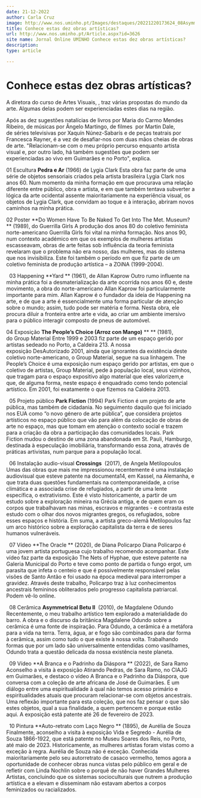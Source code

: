 ```yaml
---
date: 21-12-2022
author: Carla Cruz
image: http://www.nos.uminho.pt/Images/destaques/20221220173624_08AsymmetricalBetuIIdeMagdaleneOdundoDbeObe.jpg
title: Conhece estas dez obras artísticas?
url: http://www.nos.uminho.pt/Article.aspx?id=3626
site name: Jornal Online UMINHO Conhece estas dez obras artísticas?
description: 
type: article

---
```

# Conhece estas dez obras artísticas?


  

A diretora do curso de Artes Visuais, , traz várias propostas do mundo da arte. Algumas delas podem ser experienciadas estes dias na região.

Após as dez sugestões natalícias de livros por Maria do Carmo Mendes Ribeiro, de músicas por Ângelo Martingo, de filmes 
por Martin Dale, de séries televisivas por Xaquín Núnez-Sabarís e de peças teatrais por Francesca Rayner, é a vez de  desafiar-nos com duas mãos cheias de obras de arte. "Relacionam-se com o meu próprio percurso enquanto artista visual e, por outro lado, há também sugestões que podem ser experienciadas ao vivo em Guimarães e no Porto", explica. 

01  Escultura **Pedra e Ar**  (1966) de Lygia Clark
Esta obra faz parte de uma série de objetos sensoriais criados pela artista brasileira Lygia Clark nos anos 60. Num momento da minha formação em que procurava uma relação diferente entre público, obra e artista, e em que também tentava subverter a lógica da arte ocidental assente maioritariamente na experiência visual, os objetos de Lygia Clark, que convidam ao toque e à interação, abriram novos caminhos na minha prática.
 

02  Poster **Do Women Have To Be Naked To Get Into The Met. Museum? ** (1989), do Guerrilla Girls
A produção dos anos 80 do coletivo feminista norte-americano Guerrilla Girls foi vital na minha formação. Nos anos 90, num contexto académico em que os exemplos de mulheres artistas escasseavam, obras de arte feitas sob influência da teoria feminista revelaram que o problema não era nosso, das mulheres, mas do sistema que nos invisibiliza. Este foi também o período em que fiz parte de um coletivo feminista de produção artística – a ZOiNA (1999-2004).

 
03  Happening **Yard ** (1961), de Allan Kaprow
Outro rumo influente na minha prática foi a desmaterialização da arte ocorrida nos anos 60 e, deste movimento, a obra do norte-americano Allan Kaprow foi particularmente importante para mim. Allan Kaprow é o fundador da ideia de Happening na arte, e de que a arte é essencialmente uma forma particular de atenção sobre o mundo; assim, tudo pode ser matéria e forma. Nesta obra, ele procura diluir a fronteira entre arte e vida, ao criar um ambiente imersivo para o público interagir composto de pneus de automóvel.

04  Exposição **The People’s Choice (Arroz con Mango)** ** ** (1981), do Group Material
Entre 1999 e 2003 fiz parte de um espaço gerido por artistas sedeado no Porto, a Caldeira 213. A nossa exposição DesAutorizado 2001, ainda que ignorantes da existência deste coletivo norte-americano, o Group Material, segue na sua linhagem. The People’s Choice é uma exposição num espaço gerido por artistas, em que o coletivo de artistas, Group Material, pede à população local, seus vizinhos, que tragam para o espaço expositivo algo material que eles valorizem,e que, de alguma forma, neste espaço é enquadrado como tendo potencial artístico. Em 2001, foi exatamente o que fizemos na Caldeira 2013.

 
05  Projeto público **Park Fiction**  (1994)
Park Fiction é um projeto de arte pública, mas também de cidadania. No seguimento daquilo que foi iniciado nos EUA como “o novo género de arte pública”, que considera projetos artísticos no espaço público que vão para além da colocação de obras de arte no espaço, mas que tomam em atenção o contexto social e trazem para a criação da obra a participação das comunidades locais. Park Fiction mudou o destino de uma zona abandonada em St. Pauli, Hamburgo, destinada à especulação imobiliária, transformando essa zona, através de práticas artivistas, num parque para a população local.

 
06  Instalação audio-visual **Crossings**  (2017), de Angela Metilopoulos
Umas das obras que mais me impressionou recentemente é uma instalação audiovisual que esteve patente na documenta14, em Kassel, na Alemanha, e que trata duas questões fundamentais na contemporaneidade, a crise climática e a associada crise de refugiados, a partir de uma lente específica, o extrativismo. Este é visto historicamente, a partir de um estudo sobre a exploração mineira na Grécia antiga, e de quem eram os corpos que trabalhavam nas minas, escravos e migrantes - e contrasta este estudo com o olhar dos novos migrantes gregos, os refugiados, sobre esses espaços e história. Em suma, a artista greco-alemã Metilopoulos faz um arco histórico sobre a exploração capitalista da terra e de seres humanos vulneráveis.

 
07  Vídeo **The Oracle ** (2020), de Diana Policarpo
Diana Policarpo é uma jovem artista portuguesa cujo trabalho recomendo acompanhar. Este vídeo faz parte da exposição The Nets of Hyphae, que esteve patente na Galeria Municipal do Porto e teve como ponto de partida o fungo ergot, um parasita que infeta o centeio e que é possivelmente responsável pelas visões de Santo Antão e foi usado na época medieval para interromper a gravidez. Através deste trabalho, Policarpo traz à luz conhecimentos ancestrais femininos obliterados pelo progresso capitalista patriarcal. Podem vê-lo online.

 
08  Cerâmica **Asymmetrical Betu II**  (2010), de Magdalene Odundo
Recentemente, o meu trabalho artístico tem explorado a materialidade do barro. A obra e o discurso da britânica Magdalene Odundo sobre a cerâmica é uma fonte de inspiração. Para Odundo, a cerâmica é a metáfora para a vida na terra. Terra, água, ar e fogo são combinados para dar forma à cerâmica, assim como tudo o que existe à nossa volta. Trabalhando formas que por um lado são universalmente entendidas como vasilhames, Odundo trata a questão delicada da nossa existência neste planeta.

 
09  Vídeo **A Branca e o Padrinho da Diáspora ** (2022), de Sara Ramo
Aconselho a visita à exposição Atirando Pedras, de Sara Ramo, no CIAJG em Guimarães, e destaco o vídeo A Branca e o Padrinho da Diáspora, que conversa com a coleção de arte africana de José de Guimarães. É um diálogo entre uma espiritualidade à qual não temos acesso primário e espiritualidades atuais que procuram relacionar-se com objetos ancestrais. Uma reflexão importante para esta coleção, que nos faz pensar o que são estes objetos, qual a sua finalidade, a quem pertencem e porque estão aqui. A exposição está patente até 26 de fevereiro de 2023.

 
10  Pintura **Auto-retrato com Laço Negro ** (1895), de Aurélia de Souza
Finalmente, aconselho a visita à exposição Vida e Segredo - Aurélia de Souza 1866-1922, que está patente no Museu Soares dos Reis, no Porto, até maio de 2023. Historicamente, as mulheres artistas foram vistas como a exceção à regra. Aurélia de Souza não é exceção. Conhecida maioritariamente pelo seu autorretrato de casaco vermelho, temos agora a oportunidade de conhecer obras nunca vistas pelo público em geral e de refletir com Linda Nochlin sobre o porquê de não haver Grandes Mulheres Artistas, concluindo que os sistemas socioculturais que nutrem a produção artística e a elevam e disseminam não estavam abertos a corpos feminizados ou racializados.

